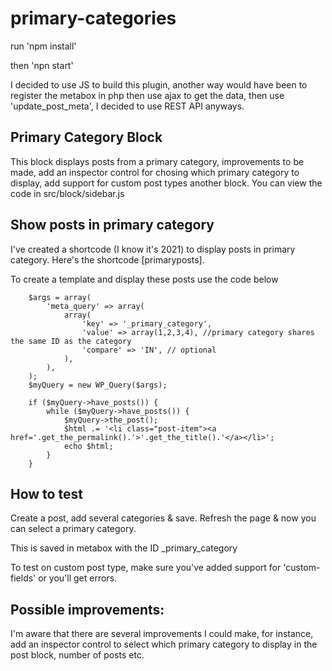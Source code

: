 # primary-categories
 
run 'npm install'

then 'npn start'

I decided to use JS to build this plugin, another way would have been to register the metabox in php then use ajax to get the data, then use 'update_post_meta', I decided to use REST API anyways.

## Primary Category Block
This block displays posts from a primary category, improvements to be made, add an inspector control for chosing which primary category to display, add support for custom post types another block.
You can view the code in src/block/sidebar.js

## Show posts in primary category
I've created a shortcode (I know it's 2021) to display posts in primary category. Here's the shortcode [primaryposts].

To create a template and display these posts use the code below

		$args = array(
			'meta_query' => array(
				array(
					'key' => '_primary_category',
					'value' => array(1,2,3,4), //primary category shares the same ID as the category
					'compare' => 'IN', // optional
				),
			),
		);
		$myQuery = new WP_Query($args);

		if ($myQuery->have_posts()) {
			while ($myQuery->have_posts()) {
				$myQuery->the_post();
				$html .= '<li class="post-item"><a href='.get_the_permalink().'>'.get_the_title().'</a></li>';
				echo $html;
			}
		}

## How to test
Create a post, add several categories & save.
Refresh the page & now you can select a primary category.

This is saved in metabox with the ID _primary_category

To test on custom post type, make sure you've added support for 'custom-fields' or you'll get errors.


## Possible improvements:
I'm aware that there are several improvements I could make, for instance, add an inspector control to select which primary category to display in the post block, number of posts etc.
